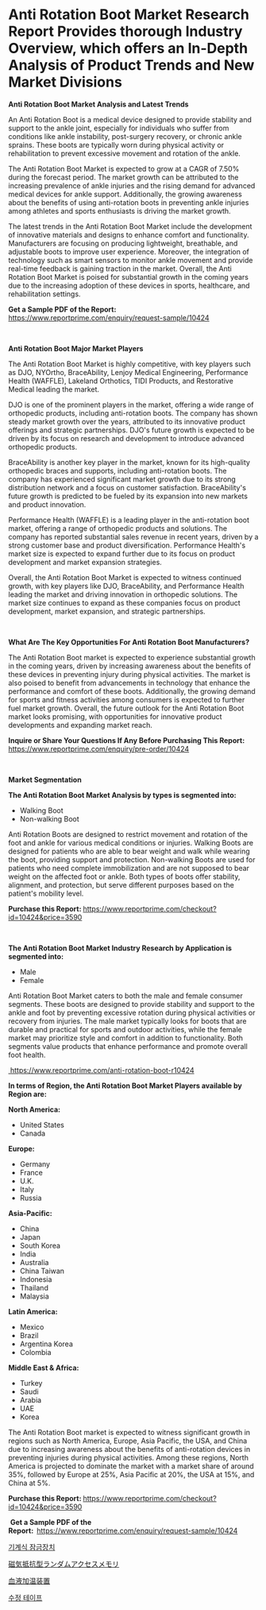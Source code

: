 <p><h1>Anti Rotation Boot Market Research Report Provides thorough Industry Overview, which offers an In-Depth Analysis of Product Trends and New Market Divisions</h1></p><p><strong>Anti Rotation Boot Market Analysis and Latest Trends</strong></p>
<p><p>An Anti Rotation Boot is a medical device designed to provide stability and support to the ankle joint, especially for individuals who suffer from conditions like ankle instability, post-surgery recovery, or chronic ankle sprains. These boots are typically worn during physical activity or rehabilitation to prevent excessive movement and rotation of the ankle.</p><p>The Anti Rotation Boot Market is expected to grow at a CAGR of 7.50% during the forecast period. The market growth can be attributed to the increasing prevalence of ankle injuries and the rising demand for advanced medical devices for ankle support. Additionally, the growing awareness about the benefits of using anti-rotation boots in preventing ankle injuries among athletes and sports enthusiasts is driving the market growth.</p><p>The latest trends in the Anti Rotation Boot Market include the development of innovative materials and designs to enhance comfort and functionality. Manufacturers are focusing on producing lightweight, breathable, and adjustable boots to improve user experience. Moreover, the integration of technology such as smart sensors to monitor ankle movement and provide real-time feedback is gaining traction in the market. Overall, the Anti Rotation Boot Market is poised for substantial growth in the coming years due to the increasing adoption of these devices in sports, healthcare, and rehabilitation settings.</p></p>
<p><strong>Get a Sample PDF of the Report:&nbsp;</strong> <a href="https://www.reportprime.com/enquiry/request-sample/10424">https://www.reportprime.com/enquiry/request-sample/10424</a></p>
<p>&nbsp;</p>
<p><strong>Anti Rotation Boot Major Market Players</strong></p>
<p><p>The Anti Rotation Boot Market is highly competitive, with key players such as DJO, NYOrtho, BraceAbility, Lenjoy Medical Engineering, Performance Health (WAFFLE), Lakeland Orthotics, TIDI Products, and Restorative Medical leading the market. </p><p>DJO is one of the prominent players in the market, offering a wide range of orthopedic products, including anti-rotation boots. The company has shown steady market growth over the years, attributed to its innovative product offerings and strategic partnerships. DJO's future growth is expected to be driven by its focus on research and development to introduce advanced orthopedic products. </p><p>BraceAbility is another key player in the market, known for its high-quality orthopedic braces and supports, including anti-rotation boots. The company has experienced significant market growth due to its strong distribution network and a focus on customer satisfaction. BraceAbility's future growth is predicted to be fueled by its expansion into new markets and product innovation.</p><p>Performance Health (WAFFLE) is a leading player in the anti-rotation boot market, offering a range of orthopedic products and solutions. The company has reported substantial sales revenue in recent years, driven by a strong customer base and product diversification. Performance Health's market size is expected to expand further due to its focus on product development and market expansion strategies.</p><p>Overall, the Anti Rotation Boot Market is expected to witness continued growth, with key players like DJO, BraceAbility, and Performance Health leading the market and driving innovation in orthopedic solutions. The market size continues to expand as these companies focus on product development, market expansion, and strategic partnerships.</p></p>
<p>&nbsp;</p>
<p><strong>What Are The Key Opportunities For Anti Rotation Boot Manufacturers?</strong></p>
<p><p>The Anti Rotation Boot market is expected to experience substantial growth in the coming years, driven by increasing awareness about the benefits of these devices in preventing injury during physical activities. The market is also poised to benefit from advancements in technology that enhance the performance and comfort of these boots. Additionally, the growing demand for sports and fitness activities among consumers is expected to further fuel market growth. Overall, the future outlook for the Anti Rotation Boot market looks promising, with opportunities for innovative product developments and expanding market reach.</p></p>
<p><strong>Inquire or Share Your Questions If Any Before Purchasing This Report:</strong> <a href="https://www.reportprime.com/enquiry/pre-order/10424">https://www.reportprime.com/enquiry/pre-order/10424</a></p>
<p>&nbsp;</p>
<p><strong>Market Segmentation</strong></p>
<p><strong>The Anti Rotation Boot Market Analysis by types is segmented into:</strong></p>
<p><ul><li>Walking Boot</li><li>Non-walking Boot</li></ul></p>
<p><p>Anti Rotation Boots are designed to restrict movement and rotation of the foot and ankle for various medical conditions or injuries. Walking Boots are designed for patients who are able to bear weight and walk while wearing the boot, providing support and protection. Non-walking Boots are used for patients who need complete immobilization and are not supposed to bear weight on the affected foot or ankle. Both types of boots offer stability, alignment, and protection, but serve different purposes based on the patient's mobility level.</p></p>
<p><strong>Purchase this Report:&nbsp;</strong><a href="https://www.reportprime.com/checkout?id=10424&price=3590">https://www.reportprime.com/checkout?id=10424&price=3590</a></p>
<p>&nbsp;</p>
<p><strong>The Anti Rotation Boot Market Industry Research by Application is segmented into:</strong></p>
<p><ul><li>Male</li><li>Female</li></ul></p>
<p><p>Anti Rotation Boot Market caters to both the male and female consumer segments. These boots are designed to provide stability and support to the ankle and foot by preventing excessive rotation during physical activities or recovery from injuries. The male market typically looks for boots that are durable and practical for sports and outdoor activities, while the female market may prioritize style and comfort in addition to functionality. Both segments value products that enhance performance and promote overall foot health.</p></p>
<p><a href="https://www.reportprime.com/anti-rotation-boot-r10424">&nbsp;https://www.reportprime.com/anti-rotation-boot-r10424</a></p>
<p><strong>In terms of Region, the Anti Rotation Boot Market Players available by Region are:</strong></p>
<p>
    <p> <strong> North America: </strong>
        <ul>
            <li>United States</li>
            <li>Canada</li>
        </ul>
        </p> 
    <p> <strong> Europe: </strong>
        <ul>
            <li>Germany</li>
            <li>France</li>
            <li>U.K.</li>
            <li>Italy</li>
            <li>Russia</li>
        </ul>
        </p> 
    <p> <strong> Asia-Pacific: </strong>
        <ul>
            <li>China</li>
            <li>Japan</li>
            <li>South Korea</li>
            <li>India</li>
            <li>Australia</li>
            <li>China Taiwan</li>
            <li>Indonesia</li>
            <li>Thailand</li>
            <li>Malaysia</li>
        </ul>
        </p> 
    <p> <strong> Latin America: </strong>
        <ul>
            <li>Mexico</li>
            <li>Brazil</li>
            <li>Argentina Korea</li>
            <li>Colombia</li>
        </ul>
        </p> 
    <p> <strong> Middle East & Africa: </strong>
        <ul>
            <li>Turkey</li>
            <li>Saudi</li>
            <li>Arabia</li>
            <li>UAE</li>
            <li>Korea</li>
        </ul>
    </p>
    </p>
<p><p>The Anti Rotation Boot market is expected to witness significant growth in regions such as North America, Europe, Asia Pacific, the USA, and China due to increasing awareness about the benefits of anti-rotation devices in preventing injuries during physical activities. Among these regions, North America is projected to dominate the market with a market share of around 35%, followed by Europe at 25%, Asia Pacific at 20%, the USA at 15%, and China at 5%.</p></p>
<p><strong>Purchase this Report: </strong><a href="https://www.reportprime.com/checkout?id=10424&price=3590">https://www.reportprime.com/checkout?id=10424&price=3590</a></p>
<p>&nbsp;<strong>Get a Sample PDF of the Report:&nbsp;&nbsp;</strong><a href="https://www.reportprime.com/enquiry/request-sample/10424">https://www.reportprime.com/enquiry/request-sample/10424</a></p>
<p><strong></strong></p>
<p><p><a href="https://medium.com/@cierrahayes1930/%EA%B8%B0%EA%B3%84%EC%8B%9D-%EC%9E%A0%EA%B8%88%EC%9E%A5%EC%B9%98-%EC%8B%9C%EC%9E%A5-%EA%B7%9C%EB%AA%A8-%EC%8B%9C%EC%9E%A5-%EC%A0%84%EB%A7%9D-%EB%B0%8F-%EC%8B%9C%EC%9E%A5-%EC%98%88%EC%B8%A1-2024%EB%85%84%EB%B6%80%ED%84%B0-2031%EB%85%84-95d4035b6be2">기계식 잠금장치</a></p><p><a href="https://medium.com/@elihomenick1943/2024%E5%B9%B4%E3%81%8B%E3%82%892031%E5%B9%B4%E3%81%BE%E3%81%A7%E3%81%AE%E6%9C%9F%E9%96%93%E3%81%AB%E4%BA%88%E6%B8%AC%E3%81%95%E3%82%8C%E3%82%8B%E7%A3%81%E6%B0%97%E6%8A%B5%E6%8A%97%E3%83%A9%E3%83%B3%E3%83%80%E3%83%A0%E3%82%A2%E3%82%AF%E3%82%BB%E3%82%B9%E3%83%A1%E3%83%A2%E3%83%AA%E5%B8%82%E5%A0%B4%E3%81%AE%E3%83%88%E3%83%AC%E3%83%B3%E3%83%89%E3%81%A8%E5%B8%82%E5%A0%B4%E5%88%86%E6%9E%90-bbae90dc54ba">磁気抵抗型ランダムアクセスメモリ</a></p><p><a href="https://medium.com/@lucasrandall2020/%E6%AC%A1%E3%81%AE%E6%96%87%E7%AB%A0%E3%82%92%E6%97%A5%E6%9C%AC%E8%AA%9E%E3%81%AB%E7%BF%BB%E8%A8%B3%E3%81%97%E3%81%A6%E3%81%8F%E3%81%A0%E3%81%95%E3%81%84-2024%E5%B9%B4%E3%81%8B%E3%82%892031%E5%B9%B4%E3%81%BE%E3%81%A7%E3%81%AE%E4%BA%88%E6%B8%AC%E3%81%95%E3%82%8C%E3%82%8B%E5%B8%82%E5%A0%B4%E3%83%88%E3%83%AC%E3%83%B3%E3%83%89-%E6%88%90%E9%95%B7-%E4%BA%88%E6%B8%AC%E3%82%92%E5%90%AB%E3%82%80%E8%A1%80%E6%9A%96%E6%88%BF%E8%A3%85%E7%BD%AE%E5%B8%82%E5%A0%B4%E3%81%AE%E3%82%A4%E3%83%B3%E3%82%B5%E3%82%A4%E3%83%88-9b891da4716c">血液加温装置</a></p><p><a href="https://medium.com/@carlosrtzkzhj/%EA%B5%90%EC%A0%95-%ED%85%8C%EC%9D%B4%ED%94%84-%EC%8B%9C%EC%9E%A5-%EC%A0%90%EC%9C%A0%EC%9C%A8-%EB%B3%80%ED%99%94-%EB%B0%8F-%EC%8B%9C%EC%9E%A5-%EC%84%B1%EC%9E%A5-%EB%8F%99%ED%96%A5-2024-2031-36d00ed5d023">수정 테이프</a></p></p>